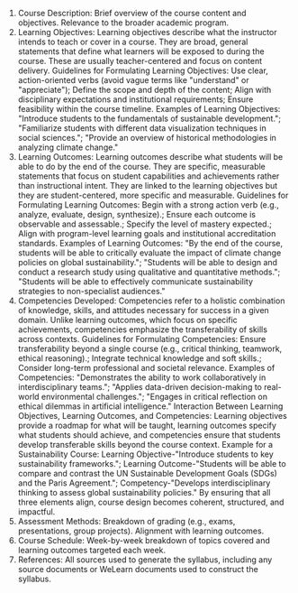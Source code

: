1. Course Description: Brief overview of the course content and objectives. Relevance to the broader academic program.
2. Learning Objectives: Learning objectives describe what the instructor intends to teach or cover in a course. They are broad, general statements that define what learners will be exposed to during the course. These are usually teacher-centered and focus on content delivery. Guidelines for Formulating Learning Objectives: Use clear, action-oriented verbs (avoid vague terms like "understand" or "appreciate"); Define the scope and depth of the content; Align with disciplinary expectations and institutional requirements; Ensure feasibility within the course timeline. Examples of Learning Objectives: "Introduce students to the fundamentals of sustainable development."; "Familiarize students with different data visualization techniques in social sciences."; "Provide an overview of historical methodologies in analyzing climate change."
3. Learning Outcomes: Learning outcomes describe what students will be able to do by the end of the course. They are specific, measurable statements that focus on student capabilities and achievements rather than instructional intent. They are linked to the learning objectives but they are student-centered, more specific and measurable. Guidelines for Formulating Learning Outcomes: Begin with a strong action verb (e.g., analyze, evaluate, design, synthesize).; Ensure each outcome is observable and assessable.; Specify the level of mastery expected.; Align with program-level learning goals and institutional accreditation standards. Examples of Learning Outcomes: "By the end of the course, students will be able to critically evaluate the impact of climate change policies on global sustainability."; "Students will be able to design and conduct a research study using qualitative and quantitative methods."; "Students will be able to effectively communicate sustainability strategies to non-specialist audiences."
4. Competencies Developed: Competencies refer to a holistic combination of knowledge, skills, and attitudes necessary for success in a given domain. Unlike learning outcomes, which focus on specific achievements, competencies emphasize the transferability of skills across contexts. Guidelines for Formulating Competencies: Ensure transferability beyond a single course (e.g., critical thinking, teamwork, ethical reasoning).; Integrate technical knowledge and soft skills.; Consider long-term professional and societal relevance. Examples of Competencies: "Demonstrates the ability to work collaboratively in interdisciplinary teams."; "Applies data-driven decision-making to real-world environmental challenges."; "Engages in critical reflection on ethical dilemmas in artificial intelligence."
   Interaction Between Learning Objectives, Learning Outcomes, and Competencies: Learning objectives provide a roadmap for what will be taught, learning outcomes specify what students should achieve, and competencies ensure that students develop transferable skills beyond the course context. Example for a Sustainability Course: Learning Objective-"Introduce students to key sustainability frameworks."; Learning Outcome-"Students will be able to compare and contrast the UN Sustainable Development Goals (SDGs) and the Paris Agreement."; Competency-"Develops interdisciplinary thinking to assess global sustainability policies." By ensuring that all three elements align, course design becomes coherent, structured, and impactful.
5. Assessment Methods: Breakdown of grading (e.g., exams, presentations, group projects). Alignment with learning outcomes.
6. Course Schedule: Week-by-week breakdown of topics covered and learning outcomes targeted each week.
7. References: All sources used to generate the syllabus, including any source documents or WeLearn documents used to construct the syllabus.
